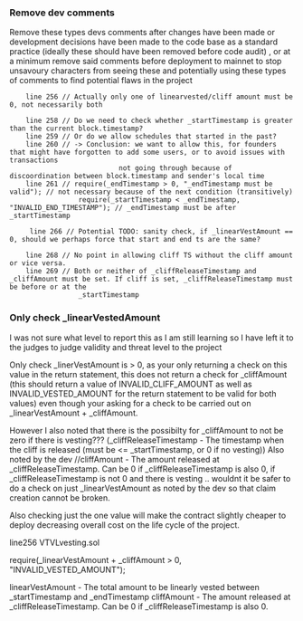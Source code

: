 ### Remove dev comments

Remove these types devs comments after changes have been made or development decisions have been made to the code base as a standard practice (ideally these should have been removed before code audit) , or at a minimum remove said comments before deployment to mainnet to stop unsavoury characters from seeing these and potentially using these types of comments to find potential flaws in the project

        line 256 // Actually only one of linearvested/cliff amount must be 0, not necessarily both

        line 258 // Do we need to check whether _startTimestamp is greater than the current block.timestamp? 
        line 259 // Or do we allow schedules that started in the past? 
        line 260 // -> Conclusion: we want to allow this, for founders that might have forgotten to add some users, or to avoid issues with transactions 
                               not going through because of discoordination between block.timestamp and sender's local time
        line 261 // require(_endTimestamp > 0, "_endTimestamp must be valid"); // not necessary because of the next condition (transitively)
                     require(_startTimestamp < _endTimestamp, "INVALID_END_TIMESTAMP"); // _endTimestamp must be after _startTimestamp

         line 266 // Potential TODO: sanity check, if _linearVestAmount == 0, should we perhaps force that start and end ts are the same?

        line 268 // No point in allowing cliff TS without the cliff amount or vice versa.
        line 269 // Both or neither of _cliffReleaseTimestamp and _cliffAmount must be set. If cliff is set, _cliffReleaseTimestamp must be before or at the 
                     _startTimestamp


### Only check _linearVestedAmount

I was not sure what level to report this as I am still learning so I have left it to the judges to judge validity and threat level to the project 

Only check _linerVestAmount is > 0, as your only returning a check on this value in the return statement, this does not return a check for _cliffAmount  (this should return a value of INVALID_CLIFF_AMOUNT as well as INVALID_VESTED_AMOUNT for the return statement to be valid for both values) even though your asking for a check to be carried out on _linearVestAmount + _cliffAmount.

However I also noted that there is the possibilty for _cliffAmount to not be zero if there is vesting??? 
(_cliffReleaseTimestamp - The timestamp when the cliff is released (must be <= _startTimestamp, or 0 if no vesting)) 
Also noted by the dev 
//cliffAmount - The amount released at _cliffReleaseTimestamp. Can be 0 if _cliffReleaseTimestamp is also 0, 
if _cliffReleaseTimestamp is not 0 and there is vesting .. wouldnt it be safer to do a check on just _linearVestAmount as noted by the dev so that claim creation cannot be broken.

Also checking just the one value will make the contract slightly cheaper to deploy decreasing overall cost on the life cycle of the project.

line256 VTVLvesting.sol

require(_linearVestAmount + _cliffAmount > 0, "INVALID_VESTED_AMOUNT");

linearVestAmount - The total amount to be linearly vested between _startTimestamp and _endTimestamp
cliffAmount - The amount released at _cliffReleaseTimestamp. Can be 0 if _cliffReleaseTimestamp is also 0.

